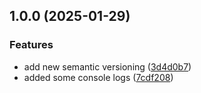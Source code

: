 ## 1.0.0 (2025-01-29)

### Features

* add new semantic versioning ([3d4d0b7](https://github.com/clintonmedbery/github-actions-test/commit/3d4d0b75058d6b8fa452e2dbd0b34b72acd5d071))
* added some console logs ([7cdf208](https://github.com/clintonmedbery/github-actions-test/commit/7cdf208c05e8bb836d2752e0799a7120c5152297))
